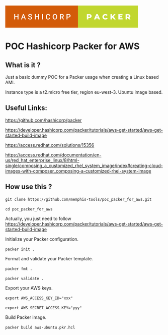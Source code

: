 ![Screenshot](hashicorp-packer.svg)
# POC Hashicorp Packer for AWS

## What is it ?
Just a basic dummy POC for a Packer usage when creating a Linux based AMI.

Instance type is a t2.micro free tier, region eu-west-3. Ubuntu image based.

## Useful Links:
https://github.com/hashicorp/packer

https://developer.hashicorp.com/packer/tutorials/aws-get-started/aws-get-started-build-image

https://access.redhat.com/solutions/15356

https://access.redhat.com/documentation/en-us/red_hat_enterprise_linux/8/html-single/composing_a_customized_rhel_system_image/index#creating-cloud-images-with-composer_composing-a-customized-rhel-system-image

## How use this ?
`git clone https://github.com/memphis-tools/poc_packer_for_aws.git`

`cd poc_packer_for_aws`

Actually, you just need to follow https://developer.hashicorp.com/packer/tutorials/aws-get-started/aws-get-started-build-image

Initialize your Packer configuration.

`packer init .`

Format and validate your Packer template.

`packer fmt .`

`packer validate .`

Export your AWS keys.

`export AWS_ACCESS_KEY_ID="xxx"`

`export AWS_SECRET_ACCESS_KEY="yyy"`

Build Packer image.

`packer build aws-ubuntu.pkr.hcl`
